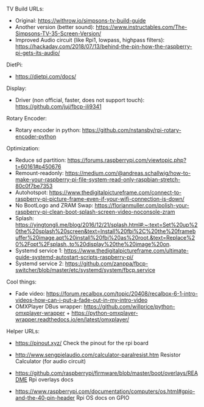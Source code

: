 TV Build URLs:
- Original: https://withrow.io/simpsons-tv-build-guide
- Another version (better sound): https://www.instructables.com/The-Simpsons-TV-35-Screen-Version/
- Improved Audio circuit (like Rpi1, lowpass, highpass filters): https://hackaday.com/2018/07/13/behind-the-pin-how-the-raspberry-pi-gets-its-audio/

DietPi:
- https://dietpi.com/docs/

Display:
- Driver (non official, faster, does not support touch): https://github.com/juj/fbcp-ili9341

Rotary Encoder:
- Rotary encoder in python: https://github.com/nstansby/rpi-rotary-encoder-python

Optimization:
- Reduce sd partition: https://forums.raspberrypi.com/viewtopic.php?t=60161#p450676
- Remount-readonly: https://medium.com/@andreas.schallwig/how-to-make-your-raspberry-pi-file-system-read-only-raspbian-stretch-80c0f7be7353
- Autohotspot: https://www.thedigitalpictureframe.com/connect-to-raspberry-pi-picture-frame-even-if-your-wifi-connection-is-down/
- No BootLogo and ZRAM Swap: https://florianmuller.com/polish-your-raspberry-pi-clean-boot-splash-screen-video-noconsole-zram
- Splash: https://yingtongli.me/blog/2016/12/21/splash.html#:~:text=Set%20up%20the%20splash%20screen&text=Install%20fbi%2C%20the%20framebuffer%20image,apt%20install%20fbi%20as%20root.&text=Replace%20%2Fopt%2Fsplash.,to%20display%20the%20image%20on.
- Systemd service 1: https://www.thedigitalpictureframe.com/ultimate-guide-systemd-autostart-scripts-raspberry-pi/
- Systemd service 2: https://github.com/zanppa/fbcp-switcher/blob/master/etc/systemd/system/fbcp.service

Cool things:
- Fade video: https://forum.recalbox.com/topic/20408/recalbox-6-1-intro-videos-how-can-i-put-a-fade-out-in-my-intro-video
- OMXPlayer DBus wrapper: https://github.com/willprice/python-omxplayer-wrapper + https://python-omxplayer-wrapper.readthedocs.io/en/latest/omxplayer/

Helper URLs:
- https://pinout.xyz/
    Check the pinout for the rpi board

- http://www.sengpielaudio.com/calculator-paralresist.htm
    Resistor Calculator (for audio circuit)

- https://github.com/raspberrypi/firmware/blob/master/boot/overlays/README
    Rpi overlays docs

- https://www.raspberrypi.com/documentation/computers/os.html#gpio-and-the-40-pin-header
    Rpi OS docs on GPIO